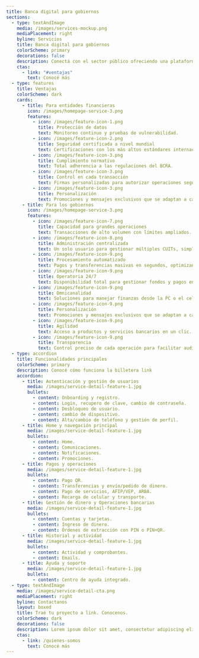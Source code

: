 ```yaml
---
title: Banca digital para gobiernos
sections:
  - type: textAndImage
    media: /images/services-mockup.png
    mediaPlacement: right
    byline: Servicios
    title: Banca digital para gobiernos
    colorScheme: primary
    decorations: false
    description: Conectá con el sector público ofreciendo una plataforma digital a medida de sus necesidades. Creamos cada funcionalidad escuchando a quienes la usan todos los días. ¿El resultado? Eficiencia y transparencia en cada operación
    ctas:
      - link: "#ventajas"
        text: Conocé más
  - type: features
    title: Ventajas
    colorScheme: dark
    cards:
      - title: Para entidades financieras
        icon: /images/homepage-service-3.png
        features:
          - icon: /images/feature-icon-1.png
            title: Protección de datos
            text: Monitoreo continuo y pruebas de vulnerabilidad.
          - icon: /images/feature-icon-2.png
            title: Seguridad certificada a nivel mundial
            text: Certificaciones con los más altos estándares internacionales de seguridad.
          - icon: /images/feature-icon-3.png
            title: Cumplimiento normativo
            text: Total adherencia a las regulaciones del BCRA.
          - icon: /images/feature-icon-3.png
            title: Control en cada transacción
            text: Firmas personalizadas para autorizar operaciones según montos, usuarios y niveles de aprobación.
          - icon: /images/feature-icon-3.png
            title: Personalización
            text: Promociones y mensajes exclusivos que se adaptan a cada persona.
      - title: Para los gobiernos
        icon: /images/homepage-service-3.png
        features:
          - icon: /images/feature-icon-7.png
            title: Capacidad para grandes operaciones
            text: Transacciones de alto volumen con límites ampliados.
          - icon: /images/feature-icon-8.png
            title: Administración centralizada
            text: Un solo usuario para gestionar múltiples CUITs, simplificando la operatoria.
          - icon: /images/feature-icon-9.png
            title: Procesamiento automatizado
            text: Pagos y transferencias masivas en segundos, optimizando la gestión pública.
          - icon: /images/feature-icon-9.png
            title: Operatoria 24/7
            text: Disponibilidad total para gestionar fondos y pagos en cualquier momento.
          - icon: /images/feature-icon-9.png
            title: Omnicanalidad
            text: Soluciones para manejar finanzas desde la PC o el celular.
          - icon: /images/feature-icon-9.png
            title: Personalización
            text: Promociones y mensajes exclusivos que se adaptan a cada persona.
          - icon: /images/feature-icon-9.png
            title: Agilidad
            text: Acceso a productos y servicios bancarios en un clic.
          - icon: /images/feature-icon-9.png
            title: Transparencia
            text: Control preciso de cada operación para facilitar auditorías.
  - type: accordion
    title: Funcionalidades principales
    colorScheme: primary
    description: Conocé cómo funciona la billetera link
    accordion:
      - title: Autenticación y gestión de usuarios
        media: /images/service-detail-feature-1.jpg
        bullets:
          - content: Onboarding y registro.
          - content: Login, recupero de clave, cambio de contraseña.
          - content: Desbloqueo de usuario.
          - content: cambio de dispositivo.
          - content: Alta/cambio de teléfono y gestión de perfil.
      - title: Home y navegación principal
        media: /images/service-detail-feature-1.jpg
        bullets:
          - content: Home.
          - content: Comunicaciones.
          - content: Notificaciones.
          - content: Promociones.
      - title: Pagos y operaciones
        media: /images/service-detail-feature-1.jpg
        bullets:
          - content: Pago QR.
          - content: Transferencias y envío/pedido de dinero.
          - content: Pago de servicios, AFIP/VEP, ARBA.
          - content: Recarga de celular y transporte.
      - title: Gestión de dinero y Operaciones bancarias
        media: /images/service-detail-feature-1.jpg
        bullets:
          - content: Cuentas y tarjetas.
          - content: Ingreso de dinero.
          - content: Órdenes de extracción con PIN o PIN+QR.
      - title: Historial y actividad
        media: /images/service-detail-feature-1.jpg
        bullets:
          - content: Actividad y comprobantes.
          - content: Emails.
      - title: Ayuda y soporte
        media: /images/service-detail-feature-1.jpg
        bullets:
          - content: Centro de ayuda integrado.
  - type: textAndImage
    media: /images/service-detail-cta.png
    mediaPlacement: right
    byline: Contactanos
    layout: boxed
    title: Traé tu proyecto a link. Conocenos.
    colorScheme: dark
    decorations: false
    description: Lorem ipsum dolor sit amet, consectetur adipiscing elit. Duis enim leo, ornare ut aliquet et, euismod bibendum ex. In volutpat sollicitudin purus quis consectetur.
    ctas:
      - link: /quienes-somos
        text: Conocé más
---
```

